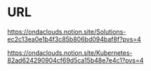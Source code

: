 # URL
https://ondaclouds.notion.site/Solutions-ec2c13ea0e1b4f3c85b806bd094baf8f?pvs=4

https://ondaclouds.notion.site/Kubernetes-82ad624290904cf69d5ca15b48e7e4c1?pvs=4
